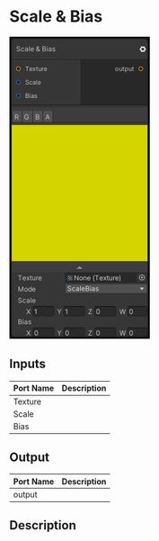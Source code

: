 # Scale & Bias
![Mixture.ScaleBiasNode](../../images/Mixture.ScaleBiasNode.png)
## Inputs
Port Name | Description
--- | ---
Texture | 
Scale | 
Bias | 

## Output
Port Name | Description
--- | ---
output | 

## Description

